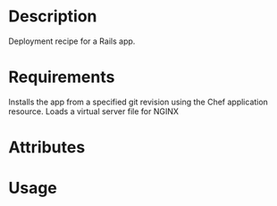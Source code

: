 Description
===========
Deployment recipe for a Rails app.

Requirements
============
Installs the app from a specified git revision using the Chef application resource. Loads a virtual server file for NGINX

Attributes
==========

Usage
=====

